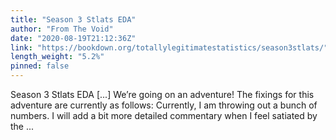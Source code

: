 ```yaml
---
title: "Season 3 Stlats EDA"
author: "From The Void"
date: "2020-08-19T21:12:36Z"
link: "https://bookdown.org/totallylegitimatestatistics/season3stlats/"
length_weight: "5.2%"
pinned: false
---
```


Season 3 Stlats EDA [...] We’re going on an adventure! The fixings for this adventure are currently as follows: Currently, I am throwing out a bunch of numbers. I will add a bit more detailed commentary when I feel satiated by the ...
